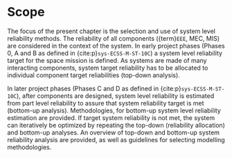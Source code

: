 <!--- Copyright (C) Matrisk GmbH 2022 -->

# Scope

The focus of the present chapter is the selection and use of system level reliability methods. The reliability of all components ({term}`EEE`, MEC, MIS) are considered in the context of the system. In early project phases (Phases 0, A and B as defined in {cite:p}`sys-ECSS-M-ST-10C`) a system level reliability target for the space mission is defined. As systems are made of many interacting components, system target reliability has to be allocated to individual component target reliabilities (top-down analysis).

In later project phases (Phases C and D as defined in {cite:p}`sys-ECSS-M-ST-10C`), after components are designed, system level reliability is estimated from part level reliability to assure that system reliability target is met (bottom-up analysis). Methodologies, for bottom-up system level reliability estimation are provided. If target system reliability is not met, the system can iteratively be optimized by repeating the top-down (reliability allocation) and bottom-up analyses. An overview of top-down and bottom-up system reliability analysis are provided, as well as guidelines for selecting modelling methodologies.